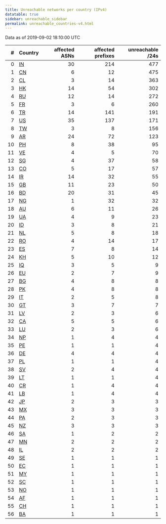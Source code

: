 ```yaml
---
title: Unreachable networks per country (IPv4)
datatable: true
sidebar: unreachable_sidebar
permalink: unreachable_countries-v4.html
---
```


Data as of 2019-09-02 18:10:00 UTC

<div class="datatable-begin"></div>

|   # | Country                      |   affected ASNs |   affected prefixes |   unreachable /24s |
|----:|:-----------------------------|----------------:|--------------------:|-------------------:|
|   0 | [IN](unreachable_in-v4.html) |              30 |                 214 |                477 |
|   1 | [CN](unreachable_cn-v4.html) |               6 |                  12 |                475 |
|   2 | [CL](unreachable_cl-v4.html) |               3 |                  14 |                363 |
|   3 | [HK](unreachable_hk-v4.html) |              14 |                  54 |                302 |
|   4 | [RU](unreachable_ru-v4.html) |              12 |                  14 |                272 |
|   5 | [FR](unreachable_fr-v4.html) |               3 |                   6 |                260 |
|   6 | [TR](unreachable_tr-v4.html) |              14 |                 141 |                191 |
|   7 | [US](unreachable_us-v4.html) |              35 |                 137 |                171 |
|   8 | [TW](unreachable_tw-v4.html) |               3 |                   8 |                156 |
|   9 | [AR](unreachable_ar-v4.html) |              24 |                  72 |                123 |
|  10 | [PH](unreachable_ph-v4.html) |               8 |                  38 |                 95 |
|  11 | [VE](unreachable_ve-v4.html) |               4 |                   5 |                 70 |
|  12 | [SG](unreachable_sg-v4.html) |               4 |                  37 |                 58 |
|  13 | [CO](unreachable_co-v4.html) |               5 |                  17 |                 57 |
|  14 | [IR](unreachable_ir-v4.html) |              14 |                  32 |                 55 |
|  15 | [GB](unreachable_gb-v4.html) |              11 |                  23 |                 50 |
|  16 | [BD](unreachable_bd-v4.html) |              20 |                  31 |                 45 |
|  17 | [NG](unreachable_ng-v4.html) |               1 |                  32 |                 32 |
|  18 | [AU](unreachable_au-v4.html) |               6 |                  11 |                 26 |
|  19 | [UA](unreachable_ua-v4.html) |               4 |                   9 |                 23 |
|  20 | [ID](unreachable_id-v4.html) |               3 |                   8 |                 21 |
|  21 | [NL](unreachable_nl-v4.html) |               5 |                   8 |                 18 |
|  22 | [RO](unreachable_ro-v4.html) |               4 |                  14 |                 17 |
|  23 | [ES](unreachable_es-v4.html) |               7 |                   8 |                 14 |
|  24 | [KH](unreachable_kh-v4.html) |               5 |                  10 |                 12 |
|  25 | [IQ](unreachable_iq-v4.html) |               3 |                   5 |                  9 |
|  26 | [EU](unreachable_eu-v4.html) |               2 |                   7 |                  9 |
|  27 | [BG](unreachable_bg-v4.html) |               4 |                   8 |                  8 |
|  28 | [PK](unreachable_pk-v4.html) |               4 |                   8 |                  8 |
|  29 | [IT](unreachable_it-v4.html) |               2 |                   5 |                  8 |
|  30 | [GT](unreachable_gt-v4.html) |               3 |                   7 |                  7 |
|  31 | [LV](unreachable_lv-v4.html) |               2 |                   3 |                  6 |
|  32 | [CA](unreachable_ca-v4.html) |               5 |                   5 |                  6 |
|  33 | [LU](unreachable_lu-v4.html) |               2 |                   3 |                  6 |
|  34 | [NP](unreachable_np-v4.html) |               1 |                   4 |                  4 |
|  35 | [PE](unreachable_pe-v4.html) |               1 |                   1 |                  4 |
|  36 | [DE](unreachable_de-v4.html) |               4 |                   4 |                  4 |
|  37 | [PL](unreachable_pl-v4.html) |               1 |                   1 |                  4 |
|  38 | [SV](unreachable_sv-v4.html) |               2 |                   4 |                  4 |
|  39 | [LT](unreachable_lt-v4.html) |               1 |                   1 |                  4 |
|  40 | [CR](unreachable_cr-v4.html) |               1 |                   4 |                  4 |
|  41 | [LB](unreachable_lb-v4.html) |               1 |                   4 |                  4 |
|  42 | [JP](unreachable_jp-v4.html) |               2 |                   3 |                  3 |
|  43 | [MX](unreachable_mx-v4.html) |               3 |                   3 |                  3 |
|  44 | [PA](unreachable_pa-v4.html) |               2 |                   3 |                  3 |
|  45 | [NZ](unreachable_nz-v4.html) |               3 |                   3 |                  3 |
|  46 | [SA](unreachable_sa-v4.html) |               1 |                   2 |                  2 |
|  47 | [MN](unreachable_mn-v4.html) |               2 |                   2 |                  2 |
|  48 | [IL](unreachable_il-v4.html) |               2 |                   2 |                  2 |
|  49 | [SE](unreachable_se-v4.html) |               1 |                   1 |                  1 |
|  50 | [EC](unreachable_ec-v4.html) |               1 |                   1 |                  1 |
|  51 | [MY](unreachable_my-v4.html) |               1 |                   1 |                  1 |
|  52 | [SC](unreachable_sc-v4.html) |               1 |                   1 |                  1 |
|  53 | [NO](unreachable_no-v4.html) |               1 |                   1 |                  1 |
|  54 | [AF](unreachable_af-v4.html) |               1 |                   1 |                  1 |
|  55 | [CH](unreachable_ch-v4.html) |               1 |                   1 |                  1 |
|  56 | [BA](unreachable_ba-v4.html) |               1 |                   1 |                  1 |

<div class="datatable-end"></div>